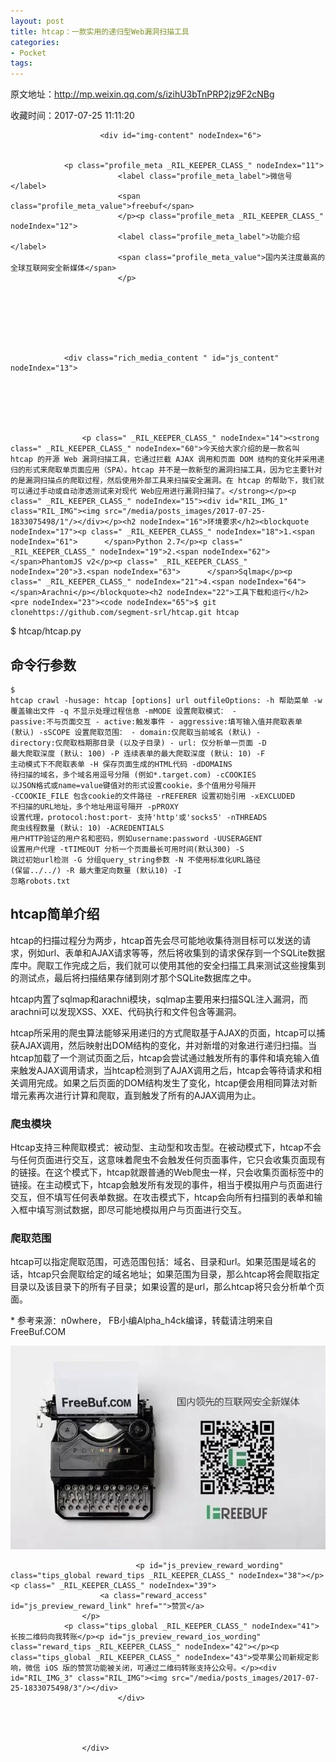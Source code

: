 ```yaml
---
layout: post
title: htcap：一款实用的递归型Web漏洞扫描工具
categories:
- Pocket
tags:
---
```

原文地址：http://mp.weixin.qq.com/s/izihU3bTnPRP2jz9F2cNBg

收藏时间：2017-07-25 11:11:20

<div  lang="zh">
            
                        <div id="img-content" nodeIndex="6">
                
                
                <p class="profile_meta _RIL_KEEPER_CLASS_" nodeIndex="11">
                            <label class="profile_meta_label">微信号</label>
                            <span class="profile_meta_value">freebuf</span>
                            </p><p class="profile_meta _RIL_KEEPER_CLASS_" nodeIndex="12">
                            <label class="profile_meta_label">功能介绍</label>
                            <span class="profile_meta_value">国内关注度最高的全球互联网安全新媒体</span>
                            </p>
                
                
                
                
                                                
                                                
                
                <div class="rich_media_content " id="js_content" nodeIndex="13">
                    

                    

                    
                    
                    <p class=" _RIL_KEEPER_CLASS_" nodeIndex="14"><strong class=" _RIL_KEEPER_CLASS_" nodeIndex="60">今天给大家介绍的是一款名叫 htcap 的开源 Web 漏洞扫描工具，它通过拦截 AJAX 调用和页面 DOM 结构的变化并采用递归的形式来爬取单页面应用（SPA）。htcap 并不是一款新型的漏洞扫描工具，因为它主要针对的是漏洞扫描点的爬取过程，然后使用外部工具来扫描安全漏洞。在 htcap 的帮助下，我们就可以通过手动或自动渗透测试来对现代 Web应用进行漏洞扫描了。</strong></p><p class=" _RIL_KEEPER_CLASS_" nodeIndex="15"><div id="RIL_IMG_1" class="RIL_IMG"><img src="/media/posts_images/2017-07-25-1833075498/1"/></div></p><h2 nodeIndex="16">环境要求</h2><blockquote nodeIndex="17"><p class=" _RIL_KEEPER_CLASS_" nodeIndex="18">1.<span nodeIndex="61">      </span>Python 2.7</p><p class=" _RIL_KEEPER_CLASS_" nodeIndex="19">2.<span nodeIndex="62">      </span>PhantomJS v2</p><p class=" _RIL_KEEPER_CLASS_" nodeIndex="20">3.<span nodeIndex="63">      </span>Sqlmap</p><p class=" _RIL_KEEPER_CLASS_" nodeIndex="21">4.<span nodeIndex="64">      </span>Arachni</p></blockquote><h2 nodeIndex="22">工具下载和运行</h2><pre nodeIndex="23"><code nodeIndex="65">$ git clonehttps://github.com/segment-srl/htcap.git htcap
$ htcap/htcap.py</code></pre><h2 nodeIndex="24">命令行参数</h2><pre nodeIndex="25"><code nodeIndex="66">$ htcap crawl -husage: htcap [options] url outfileOptions:  -h               帮助菜单 -w               覆盖输出文件 -q               不显示处理过程信息  -mMODE         设置爬取模式：                     - passive:不与页面交互                      - active:触发事件                      - aggressive:填写输入值并爬取表单 (默认)  -sSCOPE          设置爬取范围：                      - domain:仅爬取当前域名 (默认)                      - directory:仅爬取档期那目录 (以及子目录)                       - url: 仅分析单一页面 -D               最大爬取深度 (默认: 100) -P               连续表单的最大爬取深度 (默认: 10) -F               主动模式下不爬取表单 -H               保存页面生成的HTML代码  -dDOMAINS      待扫描的域名，多个域名用逗号分隔 (例如*.target.com)  -cCOOKIES       以JSON格式或name=value键值对的形式设置cookie，多个值用分号隔开  -CCOOKIE_FILE   包含cookie的文件路径   -rREFERER       设置初始引用  -xEXCLUDED      不扫描的URL地址，多个地址用逗号隔开  -pPROXY         设置代理，protocol:host:port-  支持'http'或'socks5'  -nTHREADS       爬虫线程数量 (默认: 10)  -ACREDENTIALS   用户HTTP验证的用户名和密码，例如username:password  -UUSERAGENT    设置用户代理  -tTIMEOUT       分析一个页面最长可用时间(默认300) -S               跳过初始url检测 -G               分组query_string参数 -N               不使用标准化URL路径 (保留../../) -R               最大重定向数量 (默认10) -I               忽略robots.txt</code></pre><h2 nodeIndex="26">htcap简单介绍</h2><p class=" _RIL_KEEPER_CLASS_" nodeIndex="27">htcap的扫描过程分为两步，htcap首先会尽可能地收集待测目标可以发送的请求，例如url、表单和AJAX请求等等，然后将收集到的请求保存到一个SQLite数据库中。爬取工作完成之后，我们就可以使用其他的安全扫描工具来测试这些搜集到的测试点，最后将扫描结果存储到刚才那个SQLite数据库之中。</p><p class=" _RIL_KEEPER_CLASS_" nodeIndex="28">htcap内置了sqlmap和arachni模块，sqlmap主要用来扫描SQL注入漏洞，而arachni可以发现XSS、XXE、代码执行和文件包含等漏洞。</p><p class=" _RIL_KEEPER_CLASS_" nodeIndex="29">htcap所采用的爬虫算法能够采用递归的方式爬取基于AJAX的页面，htcap可以捕获AJAX调用，然后映射出DOM结构的变化，并对新增的对象进行递归扫描。当htcap加载了一个测试页面之后，htcap会尝试通过触发所有的事件和填充输入值来触发AJAX调用请求，当htcap检测到了AJAX调用之后，htcap会等待请求和相关调用完成。如果之后页面的DOM结构发生了变化，htcap便会用相同算法对新增元素再次进行计算和爬取，直到触发了所有的AJAX调用为止。</p><h3 nodeIndex="30">爬虫模块</h3><p class=" _RIL_KEEPER_CLASS_" nodeIndex="31">Htcap支持三种爬取模式：被动型、主动型和攻击型。在被动模式下，htcap不会与任何页面进行交互，这意味着爬虫不会触发任何页面事件，它只会收集页面现有的链接。在这个模式下，htcap就跟普通的Web爬虫一样，只会收集页面标签中的链接。在主动模式下，htcap会触发所有发现的事件，相当于模拟用户与页面进行交互，但不填写任何表单数据。在攻击模式下，htcap会向所有扫描到的表单和输入框中填写测试数据，即尽可能地模拟用户与页面进行交互。</p><h3 nodeIndex="32">爬取范围</h3><p class=" _RIL_KEEPER_CLASS_" nodeIndex="33">htcap可以指定爬取范围，可选范围包括：域名、目录和url。如果范围是域名的话，htcap只会爬取给定的域名地址；如果范围为目录，那么htcap将会爬取指定目录以及该目录下的所有子目录；如果设置的是url，那么htcap将只会分析单个页面。</p><p class=" _RIL_KEEPER_CLASS_" nodeIndex="34"><span nodeIndex="67">* 参考来源：</span>n0where， FB小编Alpha_h4ck编译，转载请注明来自FreeBuf.COM</p><p class=" _RIL_KEEPER_CLASS_" nodeIndex="35"><div id="RIL_IMG_2" class="RIL_IMG"><img src="/media/posts_images/2017-07-25-1833075498/2"/></div></p>
                </div>
                <div class="ct_mpda_wrp" id="js_sponsor_ad_area" nodeIndex="36"></div>

                
                                <p id="js_preview_reward_wording" class="tips_global reward_tips _RIL_KEEPER_CLASS_" nodeIndex="38"></p><p class=" _RIL_KEEPER_CLASS_" nodeIndex="39">
                        <a class="reward_access" id="js_preview_reward_link" href="">赞赏</a>
                    </p>
                <p class="tips_global _RIL_KEEPER_CLASS_" nodeIndex="41">长按二维码向我转账</p><p id="js_preview_reward_ios_wording" class="reward_tips _RIL_KEEPER_CLASS_" nodeIndex="42"></p><p class="tips_global _RIL_KEEPER_CLASS_" nodeIndex="43">受苹果公司新规定影响，微信 iOS 版的赞赏功能被关闭，可通过二维码转账支持公众号。</p><div id="RIL_IMG_3" class="RIL_IMG"><img src="/media/posts_images/2017-07-25-1833075498/3"/></div>
                            </div>
                        
                        


                    </div>